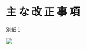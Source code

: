 # 主 な 改 正 事 項

別紙１

![](https://www.nta.go.jp/tmp/ba8b0753-8400-4d88-b5d0-b2a1e23c3991/images/1387939f8ea623d161cef7f183db5257cff6b9af240a81777ba585232f001ad7.jpg)